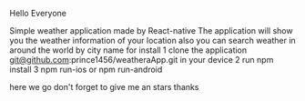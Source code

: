 Hello Everyone

Simple weather application made by React-native
The application will show you the weather information of your location also you can search weather in around the world by city name
for install
1 clone the application git@github.com:prince1456/weatheraApp.git in your device
2 run npm install
3 npm run-ios or npm run-android

here we go
don't forget to give me an stars 
thanks
